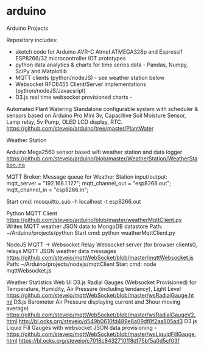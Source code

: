 # arduino
Arduino Projects

Repository includes:
  * sketch code for Arduino AVR-C Atmel ATMEGA328p and Espressif ESP8266/32 microcontroller IOT prototypes
  * python data analytics & charts for time series data - Pandas, Numpy, SciPy and Matplotlib 
  * MQTT clients (python/nodeJS) - see weather station below
  * Websocket RFC6455 Client/Server implementations (python/nodeJS/Javacsript)
  * D3.js real time websocket provisioned charts - 

Automated Plant Watering
Standalone configurable system with scheduler & sensors based on Arduino Pro Mini 3v, Capacitive Soil Moisture Sensor, Lamp relay, 5v Pump, OLED LCD display, RTC.
https://github.com/steveio/arduino/tree/master/PlantWater

Weather Station

Arduino Mega2560 sensor based wifi weather station and data logger
https://github.com/steveio/arduino/blob/master/WeatherStation/WeatherStation.ino

MQTT Broker:
Message queue for Weather Station input/output:
mqtt_server = "192.168.1.127";
mqtt_channel_out = "esp8266.out";
mqtt_channel_in = "esp8266.in";

Start cmd: mosquitto_sub -h localhost -t esp8266.out

Python MQTT Client
https://github.com/steveio/arduino/blob/master/weatherMqttClient.py
Writes MQTT weather JSON data to MongoDB datastore
Path: ~/Arduino/projects/python
Start cmd: python weatherMqttClient.py

NodeJS MQTT -> Websocket Relay
Websocket server (for browser clients0, relays MQTT JSON weather data messages
https://github.com/steveio/mqttWebSocket/blob/master/mqttWebsocket.js
Path: ~/Arduino/projects/nodejs/mqttClient
Start cmd: node mqttWebsocket.js

Weather Statistics Web UI 
D3.js Radial Gauges (Websocket Provisioned) for Temperature, Humidity, Air Pressure (including tendancy), Light Level
https://github.com/steveio/mqttWebSocket/blob/master/wsRadialGauge.html
D3.js Barometer Air Pressure displaying current and 3hour moving average) 
https://github.com/steveio/mqttWebSocket/blob/master/wsRadialGaugeV2.html
http://bl.ocks.org/steveio/d549b0610fd489e6a09df8f2aa805ad3
D3.js Liquid Fill Gauges with websocket JSON data provisioning -
https://github.com/steveio/mqttWebSocket/blob/master/wsLiquidFillGauge.html
https://bl.ocks.org/steveio/c7018c8432710ff8df75bf5a0d5cf03f
